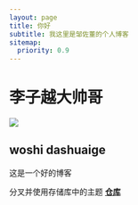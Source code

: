 ```yaml
---
layout: page
title: 你好
subtitle: 我这里是邹佐董的个人博客
sitemap:
  priority: 0.9
---
```

<h1>李子越大帅哥</h1>
<img src="{{ '/assets/img/pudhina.jpg' | prepend: site.baseurl }}" id="about-img">
<h2>woshi dashuaige</h2>
<div id="describe-text">
	<p>这是一个好的博客</p>
	<p>分叉并使用存储库中的主题 <strong> <a href="https://github.com/knhash/Pudhina"> 仓库</a> </strong></p>
</div>
